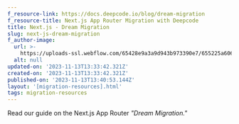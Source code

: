 ```yaml
---
f_resource-link: https://docs.deepcode.io/blog/dream-migration
f_resource-title: Next.js App Router Migration with Deepcode
title: Next.js - Dream Migration
slug: next-js-dream-migration
f_author-image:
  url: >-
    https://uploads-ssl.webflow.com/65428e9a3a9d943b973390e7/655225a60690e07a5e709aba_alex-profile-picture.jpeg
  alt: null
updated-on: '2023-11-13T13:33:42.321Z'
created-on: '2023-11-13T13:33:42.321Z'
published-on: '2023-11-13T13:40:53.144Z'
layout: '[migration-resources].html'
tags: migration-resources
---
```


Read our guide on the Next.js App Router _"Dream Migration."_
